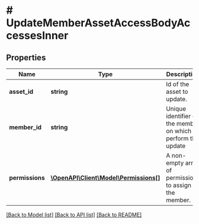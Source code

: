 # # UpdateMemberAssetAccessBodyAccessesInner

## Properties

Name | Type | Description | Notes
------------ | ------------- | ------------- | -------------
**asset_id** | **string** | Id of the asset to update. |
**member_id** | **string** | Unique identifier of the member on which to perform the update |
**permissions** | [**\OpenAPI\Client\Model\Permissions[]**](Permissions.md) | A non-empty array of permissions to assign to the member. |

[[Back to Model list]](../../README.md#models) [[Back to API list]](../../README.md#endpoints) [[Back to README]](../../README.md)
